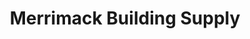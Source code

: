 ---
title: "Merrimack Building Supply"
url: /merrimack/merrimack-building-supply/
shop: Eisenwaren
---